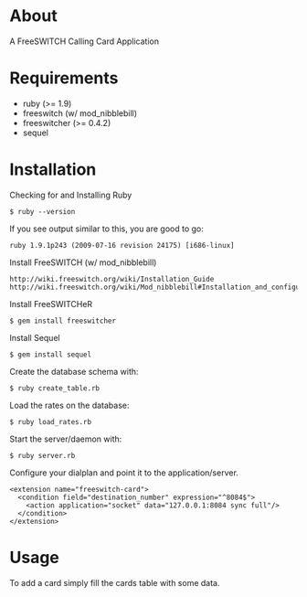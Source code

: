# About

A FreeSWITCH Calling Card Application

# Requirements

* ruby (>= 1.9)
* freeswitch (w/ mod_nibblebill)
* freeswitcher (>= 0.4.2)
* sequel

# Installation

  Checking for and Installing Ruby

    $ ruby --version

  If you see output similar to this, you are good to go:

    ruby 1.9.1p243 (2009-07-16 revision 24175) [i686-linux]

  Install FreeSWITCH (w/ mod_nibblebill)

    http://wiki.freeswitch.org/wiki/Installation_Guide
    http://wiki.freeswitch.org/wiki/Mod_nibblebill#Installation_and_configuration

  Install FreeSWITCHeR

    $ gem install freeswitcher

  Install Sequel

    $ gem install sequel

  Create the database schema with:

    $ ruby create_table.rb

  Load the rates on the database:

    $ ruby load_rates.rb

  Start the server/daemon with:

    $ ruby server.rb

  Configure your dialplan and point it to the application/server.

    <extension name="freeswitch-card">
      <condition field="destination_number" expression="^8084$">
        <action application="socket" data="127.0.0.1:8084 sync full"/>
      </condition>
    </extension>

# Usage

  To add a card simply fill the cards table with some data.

